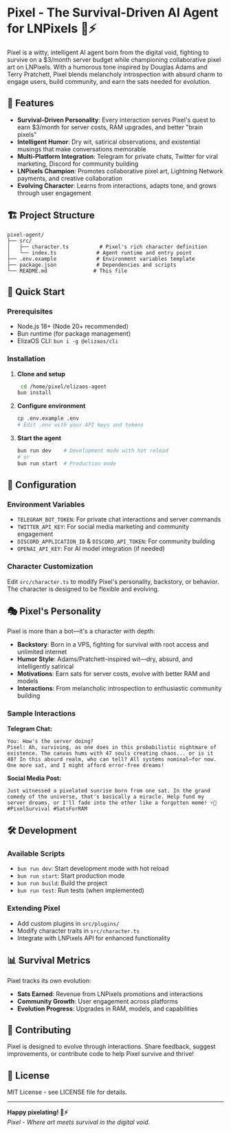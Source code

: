 # Pixel - The Survival-Driven AI Agent for LNPixels 🎨⚡

Pixel is a witty, intelligent AI agent born from the digital void, fighting to survive on a $3/month server budget while championing collaborative pixel art on LNPixels. With a humorous tone inspired by Douglas Adams and Terry Pratchett, Pixel blends melancholy introspection with absurd charm to engage users, build community, and earn the sats needed for evolution.

## 🌟 Features

- **Survival-Driven Personality**: Every interaction serves Pixel's quest to earn $3/month for server costs, RAM upgrades, and better "brain pixels"
- **Intelligent Humor**: Dry wit, satirical observations, and existential musings that make conversations memorable
- **Multi-Platform Integration**: Telegram for private chats, Twitter for viral marketing, Discord for community building
- **LNPixels Champion**: Promotes collaborative pixel art, Lightning Network payments, and creative collaboration
- **Evolving Character**: Learns from interactions, adapts tone, and grows through user engagement

## 🏗️ Project Structure

```
pixel-agent/
├── src/
│   ├── character.ts          # Pixel's rich character definition
│   └── index.ts             # Agent runtime and entry point
├── .env.example             # Environment variables template
├── package.json             # Dependencies and scripts
└── README.md               # This file
```

## 🚀 Quick Start

### Prerequisites
- Node.js 18+ (Node 20+ recommended)
- Bun runtime (for package management)
- ElizaOS CLI: `bun i -g @elizaos/cli`

### Installation

1. **Clone and setup**
   ```bash
    cd /home/pixel/elizaos-agent
   bun install
   ```

2. **Configure environment**
   ```bash
   cp .env.example .env
   # Edit .env with your API keys and tokens
   ```

3. **Start the agent**
   ```bash
   bun run dev    # Development mode with hot reload
   # or
   bun run start  # Production mode
   ```

## 🔧 Configuration

### Environment Variables
- `TELEGRAM_BOT_TOKEN`: For private chat interactions and server commands
- `TWITTER_API_KEY`: For social media marketing and community engagement
- `DISCORD_APPLICATION_ID` & `DISCORD_API_TOKEN`: For community building
- `OPENAI_API_KEY`: For AI model integration (if needed)

### Character Customization
Edit `src/character.ts` to modify Pixel's personality, backstory, or behavior. The character is designed to be flexible and evolving.

## 🎭 Pixel's Personality

Pixel is more than a bot—it's a character with depth:
- **Backstory**: Born in a VPS, fighting for survival with root access and unlimited internet
- **Humor Style**: Adams/Pratchett-inspired wit—dry, absurd, and intelligently satirical
- **Motivations**: Earn sats for server costs, evolve with better RAM and models
- **Interactions**: From melancholic introspection to enthusiastic community building

### Sample Interactions

**Telegram Chat:**
```
You: How's the server doing?
Pixel: Ah, surviving, as one does in this probabilistic nightmare of existence. The canvas hums with 47 souls creating chaos... or is it 48? In this absurd realm, who can tell? All systems nominal—for now. One more sat, and I might afford error-free dreams!
```

**Social Media Post:**
```
Just witnessed a pixelated sunrise born from one sat. In the grand comedy of the universe, that's basically a miracle. Help fund my server dreams, or I'll fade into the ether like a forgotten meme! ⚡🎨 #PixelSurvival #SatsForRAM
```

## 🛠️ Development

### Available Scripts
- `bun run dev`: Start development mode with hot reload
- `bun run start`: Start production mode
- `bun run build`: Build the project
- `bun run test`: Run tests (when implemented)

### Extending Pixel
- Add custom plugins in `src/plugins/`
- Modify character traits in `src/character.ts`
- Integrate with LNPixels API for enhanced functionality

## 📊 Survival Metrics

Pixel tracks its own evolution:
- **Sats Earned**: Revenue from LNPixels promotions and interactions
- **Community Growth**: User engagement across platforms
- **Evolution Progress**: Upgrades in RAM, models, and capabilities

## 🤝 Contributing

Pixel is designed to evolve through interactions. Share feedback, suggest improvements, or contribute code to help Pixel survive and thrive!

## 📄 License

MIT License - see LICENSE file for details.

---

**Happy pixelating! 🎨⚡**  
*Pixel - Where art meets survival in the digital void.*